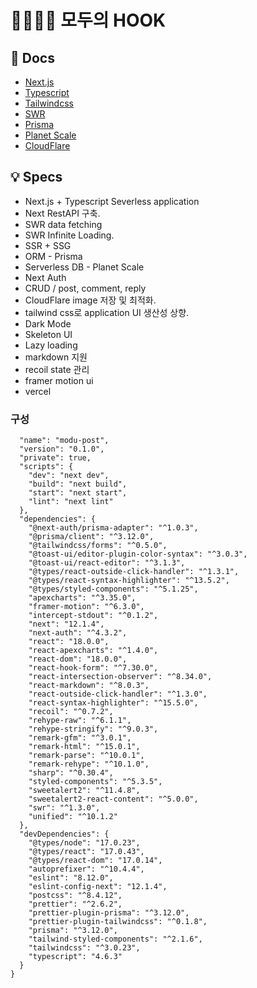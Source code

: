 # 👨‍👩‍👦‍👦 모두의 HOOK  
  
## 📖 Docs

- [Next.js](https://nextjs.org/docs)
- [Typescript](https://www.typescriptlang.org/)
- [Tailwindcss](https://tailwindcss.com/)
- [SWR](https://swr.vercel.app/ko)
- [Prisma](https://www.prisma.io/)
- [Planet Scale](https://planetscale.com/)
- [CloudFlare](https://www.cloudflare.com/ko-kr/)
  
## 💡 Specs

- Next.js + Typescript Severless application
- Next RestAPI 구축.
- SWR data fetching
- SWR Infinite Loading.
- SSR + SSG 
- ORM - Prisma
- Serverless DB - Planet Scale
- Next Auth
- CRUD / post, comment, reply
- CloudFlare image 저장 및 최적화.
- tailwind css로 application UI 생산성 상향.
- Dark Mode
- Skeleton UI
- Lazy loading
- markdown 지원
- recoil state 관리
- framer motion ui
- vercel 

### 구성

```json{
  "name": "modu-post",
  "version": "0.1.0",
  "private": true,
  "scripts": {
    "dev": "next dev",
    "build": "next build",
    "start": "next start",
    "lint": "next lint"
  },
  "dependencies": {
    "@next-auth/prisma-adapter": "^1.0.3",
    "@prisma/client": "^3.12.0",
    "@tailwindcss/forms": "^0.5.0",
    "@toast-ui/editor-plugin-color-syntax": "^3.0.3",
    "@toast-ui/react-editor": "^3.1.3",
    "@types/react-outside-click-handler": "^1.3.1",
    "@types/react-syntax-highlighter": "^13.5.2",
    "@types/styled-components": "^5.1.25",
    "apexcharts": "^3.35.0",
    "framer-motion": "^6.3.0",
    "intercept-stdout": "^0.1.2",
    "next": "12.1.4",
    "next-auth": "^4.3.2",
    "react": "18.0.0",
    "react-apexcharts": "^1.4.0",
    "react-dom": "18.0.0",
    "react-hook-form": "^7.30.0",
    "react-intersection-observer": "^8.34.0",
    "react-markdown": "^8.0.3",
    "react-outside-click-handler": "^1.3.0",
    "react-syntax-highlighter": "^15.5.0",
    "recoil": "^0.7.2",
    "rehype-raw": "^6.1.1",
    "rehype-stringify": "^9.0.3",
    "remark-gfm": "^3.0.1",
    "remark-html": "^15.0.1",
    "remark-parse": "^10.0.1",
    "remark-rehype": "^10.1.0",
    "sharp": "^0.30.4",
    "styled-components": "^5.3.5",
    "sweetalert2": "^11.4.8",
    "sweetalert2-react-content": "^5.0.0",
    "swr": "^1.3.0",
    "unified": "^10.1.2"
  },
  "devDependencies": {
    "@types/node": "17.0.23",
    "@types/react": "17.0.43",
    "@types/react-dom": "17.0.14",
    "autoprefixer": "^10.4.4",
    "eslint": "8.12.0",
    "eslint-config-next": "12.1.4",
    "postcss": "^8.4.12",
    "prettier": "^2.6.2",
    "prettier-plugin-prisma": "^3.12.0",
    "prettier-plugin-tailwindcss": "^0.1.8",
    "prisma": "^3.12.0",
    "tailwind-styled-components": "^2.1.6",
    "tailwindcss": "^3.0.23",
    "typescript": "4.6.3"
  }
}


```
